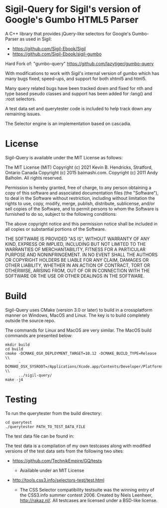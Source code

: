  Sigil-Query for Sigil's version of Google's Gumbo HTML5 Parser
=======================================================================

 A C++ library that provides jQuery-like selectors for Google's Gumbo-Parser
 as used in Sigil:

 * https://github.com/Sigil-Ebook/Sigil
 * https://github.com/Sigil-Ebook/sigil-gumbo

 Hard Fork of: "gumbo-query" https://github.com/lazytiger/gumbo-query

 With modifications to work with Sigil's internal version of 
 gumbo which has many bugs fixed, speed-ups, and support for both 
 xhtml5 and html5.

 Many query related bugs have been tracked down and fixed for nth and type
 based pseudo classes and support has been added for :lang() and :root selectors.

 A test data set and querytester code is included to help track down any remaining
 issues.

 The Selector engine is an implementation based on cascadia.


License
=======
 
 Sigil-Query is available under the MIT License as follows:

 
   The MIT License (MIT)
   Copyright (c) 2021 Kevin B. Hendricks, Stratford, Ontario Canada
   Copyright (c) 2015 baimashi.com. 
   Copyright (c) 2011 Andy Balholm. All rights reserved.
 
   Permission is hereby granted, free of charge, to any person obtaining a copy
   of this software and associated documentation files (the "Software"), to deal
   in the Software without restriction, including without limitation the rights
   to use, copy, modify, merge, publish, distribute, sublicense, and/or sell
   copies of the Software, and to permit persons to whom the Software is
   furnished to do so, subject to the following conditions:
 
   The above copyright notice and this permission notice shall be included in
   all copies or substantial portions of the Software.
 
   THE SOFTWARE IS PROVIDED "AS IS", WITHOUT WARRANTY OF ANY KIND, EXPRESS OR
   IMPLIED, INCLUDING BUT NOT LIMITED TO THE WARRANTIES OF MERCHANTABILITY,
   FITNESS FOR A PARTICULAR PURPOSE AND NONINFRINGEMENT. IN NO EVENT SHALL THE
   AUTHORS OR COPYRIGHT HOLDERS BE LIABLE FOR ANY CLAIM, DAMAGES OR OTHER
   LIABILITY, WHETHER IN AN ACTION OF CONTRACT, TORT OR OTHERWISE, ARISING FROM,
   OUT OF OR IN CONNECTION WITH THE SOFTWARE OR THE USE OR OTHER DEALINGS IN
   THE SOFTWARE.
 


Build
=====

Sigil-Query uses CMake (version 3.0 or later) to build in a crossplatform manner
on Windows, MacOS and Linux.  The key is to build completely outside
the source repo.

The commands for Linux and MacOS are very similar.  The MacOS build commands are
presented below:

    mkdir build
    cd build
    cmake -DCMAKE_OSX_DEPLOYMENT_TARGET=10.12 -DCMAKE_BUILD_TYPE=Release \\
          -DCMAKE_OSX_SYSROOT=/Applications/Xcode.app/Contents/Developer/Platforms/MacOSX.platform/Developer/SDKs/MacOSX10.15.sdk/ \\
          ../sigil-query/
    make -j4



Testing
=======
To run the querytester from the build directory:

    cd querytest
    ./querytester PATH_TO_TEST_DATA_FILE

The test data file can be found in:
    

The test data is a compilation of my own testcases along with modified versions of 
the test data sets from the following two sites:

* https://github.com/TechnikEmpire/GQ/tests
    - Available under an MIT License

* http://tools.css3.info/selectors-test/test.html
    - The CSS Selector compatibility testsuite was the winning entry of the
      CSS3.info summer contest 2006. Created by Niels Leenheer, 
      http://rakaz.nl/. All testcases are licensed 
      under a BSD-like license. 
